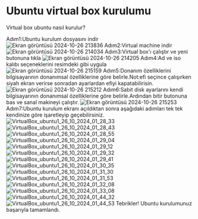 # Ubuntu virtual box kurulumu
Virtual box ubuntu nasıl kurulur?

Adım1:Ubuntu kurulum dosyasını indir
![Ekran görüntüsü 2024-10-26 213836](https://github.com/user-attachments/assets/eea63a94-94ff-4160-b8b6-65315c63a0cf)
Adım2:Virtual machine indir
![Ekran görüntüsü 2024-10-26 214034](https://github.com/user-attachments/assets/07992c42-6e6f-4987-9725-fcd76fd0d685)
Adım3:Virtual box'ı çalıştır ve yeni butonuna tıkla
![Ekran görüntüsü 2024-10-26 214205](https://github.com/user-attachments/assets/3b65b4f6-5f70-4a13-9b6a-a9d8f8b12373)
Adım4:Ad ve iso kalıbı seçeneklerini resimdeki gibi uygula
![Ekran görüntüsü 2024-10-26 215159](https://github.com/user-attachments/assets/ee55d0e7-e643-4b69-a68f-750bc2fde96e)
Adım5:Donanım özelliklerini bilgisayarının donanımsal özelliklerine göre belirle.Not:efi seçince çalışırken siyah ekran verirse sonradan ayarlardan efiyi kapatabilirisin.
![Ekran görüntüsü 2024-10-26 215212](https://github.com/user-attachments/assets/c977b5c2-b85f-4a3d-b4a7-d06dacd11277)
Adım6:Sabit disk ayarlarını kendi bilgisayarının donanımsal özelliklerine göre belirle.Ardından bitir butonuna bas ve sanal makineyi çalıştır.
![Ekran görüntüsü 2024-10-26 215253](https://github.com/user-attachments/assets/127c5b7c-e06d-4d85-b6ac-cba4e503f6f6)
Adım7:Ubuntu kurulum ekranı açıldıktan sonra aşağıdaki adımları tek tek kendinize göre işaretleyip geçebilirsiniz.
![VirtualBox_ubuntu1_26_10_2024_01_28_33](https://github.com/user-attachments/assets/b575c74d-6e91-4ad1-b543-7d6d4d822660)
![VirtualBox_ubuntu1_26_10_2024_01_28_43](https://github.com/user-attachments/assets/ba30cce3-2c15-4175-8fd7-8bd1fc0ab610)
![VirtualBox_ubuntu1_26_10_2024_01_28_55](https://github.com/user-attachments/assets/4f411681-bfd9-41ad-8124-aeb8030758f7)
![VirtualBox_ubuntu1_26_10_2024_01_29_04](https://github.com/user-attachments/assets/34ca0829-565c-455c-bb59-a4a5f2953e90)
![VirtualBox_ubuntu1_26_10_2024_01_29_12](https://github.com/user-attachments/assets/5d36d3fd-8ddc-4cd6-9296-2e4535364b05)
![VirtualBox_ubuntu1_26_10_2024_01_29_32](https://github.com/user-attachments/assets/f8d72f4e-e9bc-4dbf-b48a-a82a0b52e45a)
![VirtualBox_ubuntu1_26_10_2024_01_29_41](https://github.com/user-attachments/assets/2dacefd7-1d91-498f-b3a0-1a42be8e009d)
![VirtualBox_ubuntu1_26_10_2024_01_30_35](https://github.com/user-attachments/assets/db5ed855-d97f-4be6-9d16-e25eb1a15df5)
![VirtualBox_ubuntu1_26_10_2024_01_31_30](https://github.com/user-attachments/assets/26a6befb-5698-4ef7-8073-e4c5f4cbd0cf)
![VirtualBox_ubuntu1_26_10_2024_01_31_53](https://github.com/user-attachments/assets/6c290e21-4081-4b4a-9c36-54a7abbb3bc8)
![VirtualBox_ubuntu1_26_10_2024_01_32_08](https://github.com/user-attachments/assets/ab178d84-8550-417d-866b-62f748df2a4a)
![VirtualBox_ubuntu1_26_10_2024_01_33_08](https://github.com/user-attachments/assets/d71a0ada-8b68-45bf-8947-15f0987b4cac)
![VirtualBox_ubuntu1_26_10_2024_01_44_32](https://github.com/user-attachments/assets/d28d30a9-2ed1-4766-a367-29e540a49d27)
![VirtualBox_ubuntu1_26_10_2024_01_44_53](https://github.com/user-attachments/assets/528b0d19-9cbe-456d-bbf5-83abca714926)
Tebrikler! Ubuntu kurulumunuz başarıyla tamamlandı.









